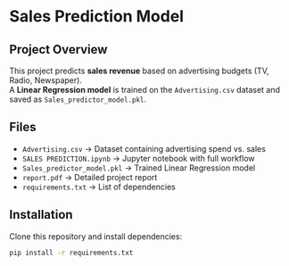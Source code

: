 # Sales Prediction Model

##  Project Overview
This project predicts **sales revenue** based on advertising budgets (TV, Radio, Newspaper).  
A **Linear Regression model** is trained on the `Advertising.csv` dataset and saved as `Sales_predictor_model.pkl`.

##  Files
- `Advertising.csv` → Dataset containing advertising spend vs. sales  
- `SALES PREDICTION.ipynb` → Jupyter notebook with full workflow  
- `Sales_predictor_model.pkl` → Trained Linear Regression model  
- `report.pdf` → Detailed project report  
- `requirements.txt` → List of dependencies  

##  Installation
Clone this repository and install dependencies:

```bash
pip install -r requirements.txt
